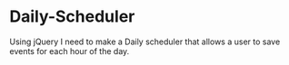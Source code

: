 # Daily-Scheduler
Using jQuery I need to make a Daily scheduler that allows a user to save events for each hour of the day. 
